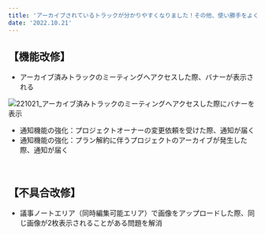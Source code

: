 ```yaml
---
title: 'アーカイブされているトラックが分かりやすくなりました！その他、使い勝手をよくする機能改修、バグ修正を行いました。'
date: '2022.10.21'
---
```


## 【機能改修】
- アーカイブ済みトラックのミーティングへアクセスした際、バナーが表示される

![221021_アーカイブ済みトラックのミーティングへアクセスした際にバナーを表示](https://user-images.githubusercontent.com/92074639/197439916-5b80f37e-0953-49d2-9089-9818242a7579.png)

- 通知機能の強化：プロジェクトオーナーの変更依頼を受けた際、通知が届く
- 通知機能の強化：プラン解約に伴うプロジェクトのアーカイブが発生した際、通知が届く

<br>

## 【不具合改修】
- 議事ノートエリア（同時編集可能エリア）で画像をアップロードした際、同じ画像が2枚表示されることがある問題を解消
